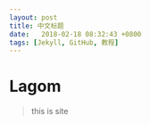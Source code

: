 ```yaml
---
layout: post
title: 中文标题
date:   2018-02-18 08:32:43 +0800
tags: [Jekyll, GitHub, 教程]
---
```


# Lagom

> this is site

